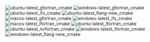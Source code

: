  ![ubuntu-latest_gfortran_cmake](https://img.shields.io/badge/ubuntu--latest_gfortran_cmake-passing-brightgreen) ![windows-latest_gfortran_cmake](https://img.shields.io/badge/windows--latest_gfortran_cmake-passing-brightgreen) ![ubuntu-latest_ifx_cmake](https://img.shields.io/badge/ubuntu--latest_ifx_cmake-passing-brightgreen) ![ubuntu-latest_flang-new_cmake](https://img.shields.io/badge/ubuntu--latest_flang--new_cmake-passing-brightgreen) ![macos-latest_gfortran_cmake](https://img.shields.io/badge/macos--latest_gfortran_cmake-passing-brightgreen) ![windows-latest_ifx_cmake](https://img.shields.io/badge/windows--latest_ifx_cmake-passing-brightgreen) ![macos-latest_lfortran_cmake](https://img.shields.io/badge/macos--latest_lfortran_cmake-passing-brightgreen) ![ubuntu-latest_lfortran_cmake](https://img.shields.io/badge/ubuntu--latest_lfortran_cmake-passing-brightgreen) ![ubuntu-latest_nvfortran_cmake](https://img.shields.io/badge/ubuntu--latest_nvfortran_cmake-passing-brightgreen) ![windows-latest_lfortran_cmake](https://img.shields.io/badge/windows--latest_lfortran_cmake-passing-brightgreen) ![windows-latest_flang-new_cmake](https://img.shields.io/badge/windows--latest_flang--new_cmake-passing-brightgreen)
